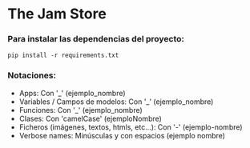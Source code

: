 <h1>The Jam Store</h1>

<h3>Para instalar las dependencias del proyecto:</h3>

    pip install -r requirements.txt

<h3>Notaciones:</h3>

<ul>
<li>Apps: Con '_' (ejemplo_nombre)</li>
<li>Variables / Campos de modelos: Con '_' (ejemplo_nombre)</li>
<li>Funciones: Con '_' (ejemplo_nombre)</li>
<li>Clases: Con 'camelCase' (ejemploNombre)</li>
<li>Ficheros (imágenes, textos, htmls, etc...): Con '-' (ejemplo-nombre)</li>
<li>Verbose names: Minúsculas y con espacios (ejemplo nombre)</li>
</ul>
